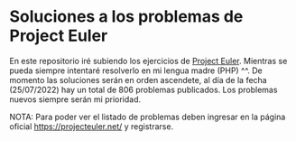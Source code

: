 # Soluciones a los problemas de Project Euler

En este repositorio iré subiendo los ejercicios de [Project Euler](https://projecteuler.net/ "Project Euler"). Mientras se pueda siempre intentaré resolverlo en mi lengua madre (PHP) ^^.
De momento las soluciones serán en orden ascendete, al día de la fecha (25/07/2022) hay un total de 806 problemas publicados. Los problemas nuevos siempre serán mi prioridad.

NOTA: Para poder ver el listado de problemas deben ingresar en la página oficial https://projecteuler.net/ y registrarse.